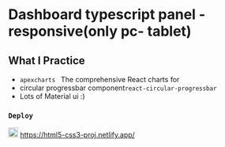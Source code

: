  # Dashboard typescript panel - responsive(only pc- tablet)

## What I Practice

 - `apexcharts ` The comprehensive React charts for
 - circular progressbar component`react-circular-progressbar` 
 - Lots of Material ui :)


 ### `Deploy` 
<img src="https://www.svgrepo.com/show/376339/netlify.svg" ald="Cloud Image" widt='20' height='20' />   https://html5-css3-proj.netlify.app/
